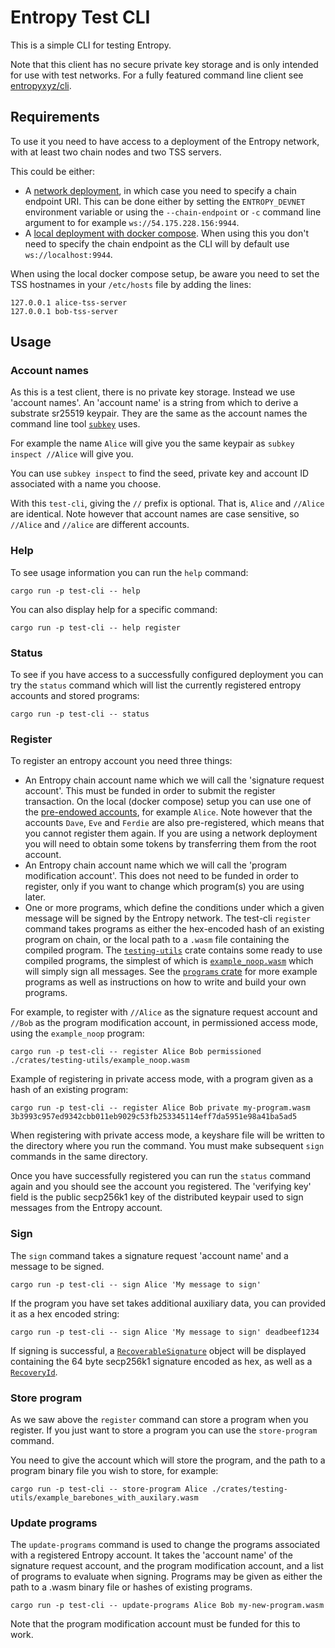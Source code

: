 # Entropy Test CLI

This is a simple CLI for testing Entropy.

Note that this client has no secure private key storage and is only intended for use with test
networks. For a fully featured command line client see [entropyxyz/cli](https://github.com/entropyxyz/cli).

## Requirements

To use it you need to have access to a deployment of the Entropy network, with at least two chain
nodes and two TSS servers.

This could be either:

- A [network deployment](https://github.com/entropyxyz/meta/wiki/New-Entropy-network-deployment-runbook), in
which case you need to specify a chain endpoint URI. This can be done either by setting the
`ENTROPY_DEVNET` environment variable or using the `--chain-endpoint` or `-c` command line argument
to for example `ws://54.175.228.156:9944`.
- A [local deployment with docker compose](https://github.com/entropyxyz/meta/wiki/Local-devnet).
  When using this you don't need to specify the chain endpoint as the CLI will by default use
  `ws://localhost:9944`.

When using the local docker compose setup, be aware you need to set the TSS hostnames in your
`/etc/hosts` file by adding the lines:

```
127.0.0.1 alice-tss-server
127.0.0.1 bob-tss-server
```

## Usage

### Account names

As this is a test client, there is no private key storage. Instead we use 'account names'. An 'account
name' is a string from which to derive a substrate sr25519 keypair. They are the same as
the account names the command line tool [`subkey`](https://docs.substrate.io/reference/command-line-tools/subkey) uses.

For example the name `Alice` will give you the same keypair as `subkey inspect //Alice` will give you.

You can use `subkey inspect` to find the seed, private key and account ID associated with a name you choose.

With this `test-cli`, giving the `//` prefix is optional. That is, `Alice` and `//Alice` are identical. Note
however that account names are case sensitive, so `//Alice` and `//alice` are different accounts.

### Help

To see usage information you can run the `help` command:

`cargo run -p test-cli -- help`

You can also display help for a specific command:

`cargo run -p test-cli -- help register`

### Status

To see if you have access to a successfully configured deployment you can try the `status` command
which will list the currently registered entropy accounts and stored programs:

`cargo run -p test-cli -- status`

### Register

To register an entropy account you need three things:
- An Entropy chain account name which we will call the 'signature request account'. This must be funded in
  order to submit the register transaction. On the local (docker compose) setup you can use one of the
  [pre-endowed accounts](https://github.com/entropyxyz/entropy-core/blob/master/node/cli/src/endowed_accounts.rs),
  for example `Alice`. Note however that the accounts `Dave`, `Eve` and `Ferdie` are also pre-registered,
  which means that you cannot register them again. If you are using a network deployment you will need
  to obtain some tokens by transferring them from the root account.
- An Entropy chain account name which we will call the 'program modification account'. This does not
  need to be funded in order to register, only if you want to change which program(s) you are using
  later.
- One or more programs, which define the conditions under which a given message will be signed by
  the Entropy network. The test-cli `register` command takes programs as either the hex-encoded hash
  of an existing program on chain, or the local path to a `.wasm` file containing the compiled
  program. The [`testing-utils`](https://github.com/entropyxyz/entropy-core/tree/master/crates/testing-utils)
  crate contains some ready to use compiled programs, the simplest of which is [`example_noop.wasm`](https://github.com/entropyxyz/entropy-core/blob/master/crates/testing-utils/example_noop.wasm) which will simply sign all messages. See the
  [`programs` crate](https://github.com/entropyxyz/programs) for more example programs as well as
  instructions on how to write and build your own programs.

For example, to register with `//Alice` as the signature request account and `//Bob` as the program
modification account, in permissioned access mode, using the `example_noop` program:

`cargo run -p test-cli -- register Alice Bob permissioned ./crates/testing-utils/example_noop.wasm`

Example of registering in private access mode, with a program given as a hash of an existing
program:

`cargo run -p test-cli -- register Alice Bob private my-program.wasm 3b3993c957ed9342cbb011eb9029c53fb253345114eff7da5951e98a41ba5ad5`

When registering with private access mode, a keyshare file will be written to the directory where you
run the command. You must make subsequent `sign` commands in the same directory.

Once you have successfully registered you can run the `status` command again and you should see the
account you registered. The 'verifying key' field is the public secp256k1 key of the distributed
keypair used to sign messages from the Entropy account.

### Sign

The `sign` command takes a signature request 'account name' and a message to be signed.

`cargo run -p test-cli -- sign Alice 'My message to sign'`

If the program you have set takes additional auxiliary data, you can provided it as a hex encoded
string:

`cargo run -p test-cli -- sign Alice 'My message to sign' deadbeef1234`

If signing is successful, a [`RecoverableSignature`](https://docs.rs/synedrion/latest/synedrion/struct.RecoverableSignature.html)
object will be displayed containing the 64 byte secp256k1 signature encoded as hex, as well as a [`RecoveryId`](https://docs.rs/synedrion/latest/synedrion/ecdsa/struct.RecoveryId.html).

### Store program

As we saw above the `register` command can store a program when you register. If you just want to store
a program you can use the `store-program` command.

You need to give the account which will store the program, and the path to a program binary file you
wish to store, for example:

`cargo run -p test-cli -- store-program Alice
./crates/testing-utils/example_barebones_with_auxilary.wasm`

### Update programs

The `update-programs` command is used to change the programs associated with a registered Entropy
account. It takes the 'account name' of the signature request account, and the program modification
account, and a list of programs to evaluate when signing. Programs may be given as either the path
to a .wasm binary file or hashes of existing programs.

`cargo run -p test-cli -- update-programs Alice Bob my-new-program.wasm`

Note that the program modification account must be funded for this to work.
